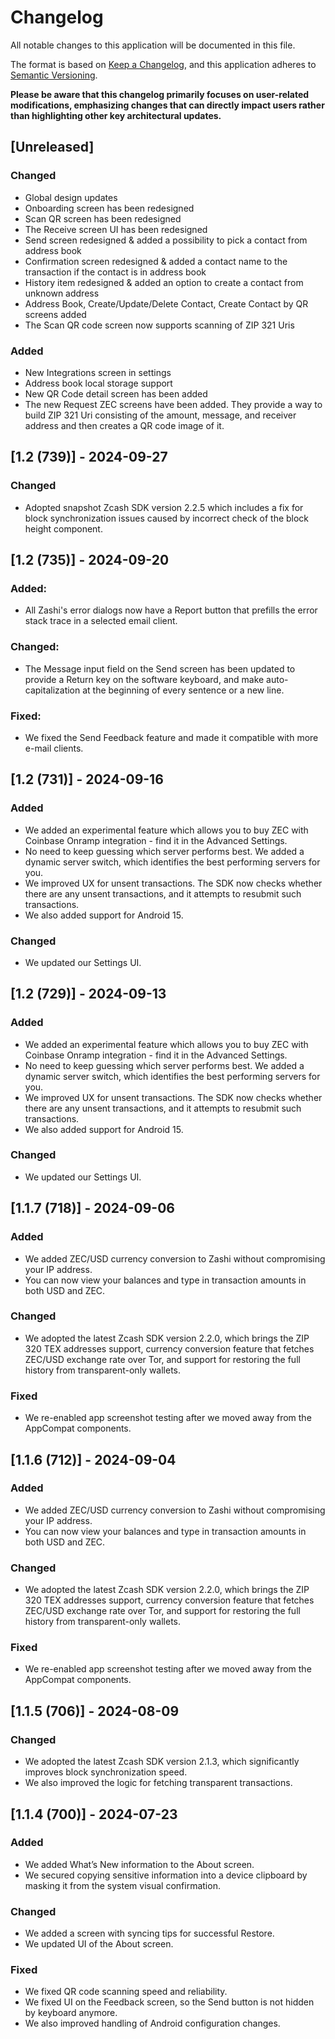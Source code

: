 # Changelog
All notable changes to this application will be documented in this file.

The format is based on [Keep a Changelog](https://keepachangelog.com/en/1.0.0/),
and this application adheres to [Semantic Versioning](https://semver.org/spec/v2.0.0.html).

**Please be aware that this changelog primarily focuses on user-related modifications, emphasizing changes that can
directly impact users rather than highlighting other key architectural updates.**

## [Unreleased]

### Changed
- Global design updates
- Onboarding screen has been redesigned
- Scan QR screen has been redesigned
- The Receive screen UI has been redesigned
- Send screen redesigned & added a possibility to pick a contact from address book
- Confirmation screen redesigned & added a contact name to the transaction if the contact is in address book 
- History item redesigned & added an option to create a contact from unknown address
- Address Book, Create/Update/Delete Contact, Create Contact by QR screens added
- The Scan QR code screen now supports scanning of ZIP 321 Uris

### Added
- New Integrations screen in settings
- Address book local storage support
- New QR Code detail screen has been added
- The new Request ZEC screens have been added. They provide a way to build ZIP 321 Uri consisting of the amount, message, and receiver address and then creates a QR code image of it.

## [1.2 (739)] - 2024-09-27

### Changed
- Adopted snapshot Zcash SDK version 2.2.5 which includes a fix for block synchronization issues caused by incorrect check of the block height component.

## [1.2 (735)] - 2024-09-20

### Added:
- All Zashi's error dialogs now have a Report button that prefills the error stack trace in a selected email client.

### Changed:
- The Message input field on the Send screen has been updated to provide a Return key on the software keyboard, and make auto-capitalization at the beginning of every sentence or a new line.

### Fixed:
- We fixed the Send Feedback feature and made it compatible with more e-mail clients.

## [1.2 (731)] - 2024-09-16

### Added
- We added an experimental feature which allows you to buy ZEC with Coinbase Onramp integration - find it in the Advanced Settings.
- No need to keep guessing which server performs best. We added a dynamic server switch, which identifies the best performing servers for you.
- We improved UX for unsent transactions. The SDK now checks whether there are any unsent transactions, and it attempts to resubmit such transactions.
- We also added support for Android 15.

### Changed
- We updated our Settings UI.

## [1.2 (729)] - 2024-09-13

### Added
- We added an experimental feature which allows you to buy ZEC with Coinbase Onramp integration - find it in the Advanced Settings.
- No need to keep guessing which server performs best. We added a dynamic server switch, which identifies the best performing servers for you.
- We improved UX for unsent transactions. The SDK now checks whether there are any unsent transactions, and it attempts to resubmit such transactions.
- We also added support for Android 15.

### Changed
- We updated our Settings UI. 

## [1.1.7 (718)] - 2024-09-06

### Added
- We added ZEC/USD currency conversion to Zashi without compromising your IP address.
- You can now view your balances and type in transaction amounts in both USD and ZEC.

### Changed
- We adopted the latest Zcash SDK version 2.2.0, which brings the ZIP 320 TEX addresses support, currency conversion feature that fetches ZEC/USD exchange rate over Tor, and support for restoring the full history from transparent-only wallets.

### Fixed
- We re-enabled app screenshot testing after we moved away from the AppCompat components.

## [1.1.6 (712)] - 2024-09-04

### Added
- We added ZEC/USD currency conversion to Zashi without compromising your IP address.
- You can now view your balances and type in transaction amounts in both USD and ZEC.

### Changed
- We adopted the latest Zcash SDK version 2.2.0, which brings the ZIP 320 TEX addresses support, currency conversion feature that fetches ZEC/USD exchange rate over Tor, and support for restoring the full history from transparent-only wallets.

### Fixed
- We re-enabled app screenshot testing after we moved away from the AppCompat components.

## [1.1.5 (706)] - 2024-08-09

### Changed
- We adopted the latest Zcash SDK version 2.1.3, which significantly improves block synchronization speed.
- We also improved the logic for fetching transparent transactions.

## [1.1.4 (700)] - 2024-07-23

### Added
- We added What’s New information to the About screen.
- We secured copying sensitive information into a device clipboard by masking it from the system visual confirmation.

### Changed
- We added a screen with syncing tips for successful Restore.
- We updated UI of the About screen.

### Fixed
- We fixed QR code scanning speed and reliability.
- We fixed UI on the Feedback screen, so the Send button is not hidden by keyboard anymore. 
- We also improved handling of Android configuration changes.
